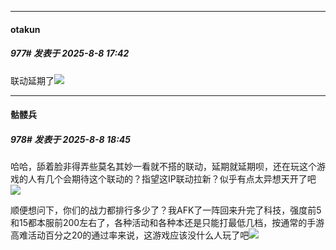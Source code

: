 ﻿
*****

####  otakun  
##### 977#       发表于 2025-8-8 17:42

联动延期了<img src="https://static.stage1st.com/image/smiley/face2017/105.png" referrerpolicy="no-referrer">


*****

####  骷髅兵  
##### 978#       发表于 2025-8-8 18:45

哈哈，舔着脸非得弄些莫名其妙一看就不搭的联动，延期就延期呗，还在玩这个游戏的人有几个会期待这个联动的？指望这IP联动拉新？似乎有点太异想天开了吧<img src="https://static.stage1st.com/image/smiley/face2017/067.png" referrerpolicy="no-referrer">

顺便想问下，你们的战力都排行多少了？我AFK了一阵回来升完了科技，强度前5和15都本服前200左右了，各种活动和各种本还是只能打最低几档，按通常的手游高难活动百分之20的通过率来说，这游戏应该没什么人玩了吧<img src="https://static.stage1st.com/image/smiley/face2017/067.png" referrerpolicy="no-referrer">

